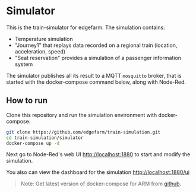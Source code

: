 # Simulator

This is the train-simulator for edgefarm. The simulation contains:
* Temperature simulation
* "Journey1" that replays data recorded on a regional train (location, acceleration, speed)
* "Seat reservation" provides a simulation of a passenger information system

The simulator publishes all its result to a MQTT `mosquitto` broker, that is started with the docker-compose command below, along with Node-Red.

## How to run

Clone this repository and run the simulation environment with docker-compose.

```bash
git clone https://github.com/edgefarm/train-simulation.git
cd train-simulation/simulator
docker-compose up -d
```

Next go to Node-Red's web UI [http://localhost:1880](http://localhost:1880) to start and modify the simulation.

You also can view the dashboard for the simulation [http://localhost:1880/ui](http://localhost:1880/ui)

> Note: Get latest version of docker-compose for ARM from [github](https://github.com/linuxserver/docker-docker-compose/releases).
